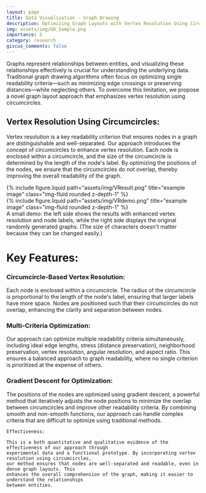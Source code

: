 ```yaml
---
layout: page
title: Data Visualization - Graph Drawing
description: Optimizing Graph Layouts with Vertex Resolution Using Circumcircles
img: assets/img/GD_Sample.png
importance: 2
category: research
giscus_comments: false
---
```


Graphs represent relationships between entities, and visualizing these relationships effectively is crucial for understanding the underlying data. Traditional graph drawing algorithms often focus on optimizing single readability criteria—such as minimizing edge crossings or preserving distances—while neglecting others. To overcome this limitation, we propose a novel graph layout approach that emphasizes vertex resolution using circumcircles.

## Vertex Resolution Using Circumcircles:

Vertex resolution is a key readability criterion that ensures nodes in a graph are distinguishable and well-separated. Our approach introduces the concept of circumcircles to enhance vertex resolution. Each node is enclosed within a circumcircle, and the size of the circumcircle is determined by the length of the node's label. By optimizing the positions of the nodes, we ensure that the circumcircles do not overlap, thereby improving the overall readability of the graph.

<div class="row justify-content-sm-center">
    <div class="col-sm-8 mt-3 mt-md-0">
        {% include figure.liquid path="assets/img/VResult.png" title="example image" class="img-fluid rounded z-depth-1" %}
    </div>
    <div class="col-sm-4 mt-3 mt-md-0">
        {% include figure.liquid path="assets/img/VRdemo.png" title="example image" class="img-fluid rounded z-depth-1" %}
    </div>
</div>
<div class="caption">
    A small demo: the left side shows the results with enhanced vertex resolution and node labels, while the right side displays the original randomly generated graphs. (The size of characters doesn't matter because they can be changed easily.)
</div>

# Key Features:

### Circumcircle-Based Vertex Resolution:

Each node is enclosed within a circumcircle.
The radius of the circumcircle is proportional to the length of the node's label, ensuring that larger labels have more space.
Nodes are positioned such that their circumcircles do not overlap, enhancing the clarity and separation between nodes.

### Multi-Criteria Optimization:

Our approach can optimize multiple readability criteria simultaneously, including ideal edge lengths, stress (distance preservation), neighborhood preservation, vertex resolution, angular resolution, and aspect ratio.
This ensures a balanced approach to graph readability, where no single criterion is prioritized at the expense of others.

### Gradient Descent for Optimization:

The positions of the nodes are optimized using gradient descent, a powerful method that iteratively adjusts the node positions to minimize the overlap between circumcircles and improve other readability criteria.
By combining smooth and non-smooth functions, our approach can handle complex criteria that are difficult to optimize using traditional methods.

```
Effectiveness:

This is a both quantitative and qualitative evidence of the effectiveness of our approach through 
experimental data and a functional prototype. By incorporating vertex resolution using circumcircles, 
our method ensures that nodes are well-separated and readable, even in dense graph layouts. This 
enhances the overall comprehension of the graph, making it easier to understand the relationships 
between entities.
```